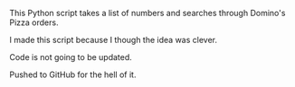 This Python script takes a list of numbers and searches through Domino's Pizza orders.

I made this script because I though the idea was clever.

Code is not going to be updated.

Pushed to GitHub for the hell of it.

